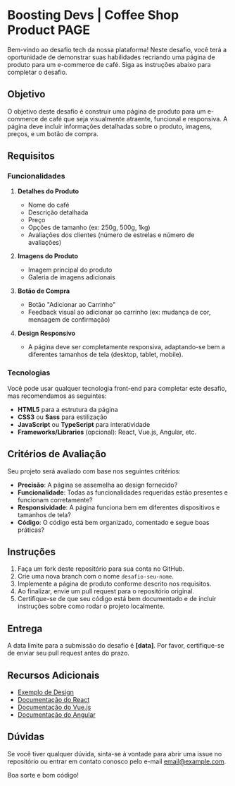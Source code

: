# Boosting Devs | Coffee Shop Product PAGE

Bem-vindo ao desafio tech da nossa plataforma! Neste desafio, você terá a oportunidade de demonstrar suas habilidades recriando uma página de produto para um e-commerce de café. Siga as instruções abaixo para completar o desafio.

## Objetivo

O objetivo deste desafio é construir uma página de produto para um e-commerce de café que seja visualmente atraente, funcional e responsiva. A página deve incluir informações detalhadas sobre o produto, imagens, preços, e um botão de compra.

## Requisitos

### Funcionalidades

1. **Detalhes do Produto**
   - Nome do café
   - Descrição detalhada
   - Preço
   - Opções de tamanho (ex: 250g, 500g, 1kg)
   - Avaliações dos clientes (número de estrelas e número de avaliações)

2. **Imagens do Produto**
   - Imagem principal do produto
   - Galeria de imagens adicionais

3. **Botão de Compra**
   - Botão "Adicionar ao Carrinho"
   - Feedback visual ao adicionar ao carrinho (ex: mudança de cor, mensagem de confirmação)

4. **Design Responsivo**
   - A página deve ser completamente responsiva, adaptando-se bem a diferentes tamanhos de tela (desktop, tablet, mobile).

### Tecnologias

Você pode usar qualquer tecnologia front-end para completar este desafio, mas recomendamos as seguintes:
- **HTML5** para a estrutura da página
- **CSS3** ou **Sass** para estilização
- **JavaScript** ou **TypeScript** para interatividade
- **Frameworks/Libraries** (opcional): React, Vue.js, Angular, etc.

## Critérios de Avaliação

Seu projeto será avaliado com base nos seguintes critérios:
- **Precisão**: A página se assemelha ao design fornecido?
- **Funcionalidade**: Todas as funcionalidades requeridas estão presentes e funcionam corretamente?
- **Responsividade**: A página funciona bem em diferentes dispositivos e tamanhos de tela?
- **Código**: O código está bem organizado, comentado e segue boas práticas?

## Instruções

1. Faça um fork deste repositório para sua conta no GitHub.
2. Crie uma nova branch com o nome `desafio-seu-nome`.
3. Implemente a página de produto conforme descrito nos requisitos.
4. Ao finalizar, envie um pull request para o repositório original.
5. Certifique-se de que seu código está bem documentado e de incluir instruções sobre como rodar o projeto localmente.

## Entrega

A data limite para a submissão do desafio é **[data]**. Por favor, certifique-se de enviar seu pull request antes do prazo.

## Recursos Adicionais

- [Exemplo de Design](link-para-o-design-exemplo)
- [Documentação do React](https://reactjs.org/docs/getting-started.html)
- [Documentação do Vue.js](https://vuejs.org/v2/guide/)
- [Documentação do Angular](https://angular.io/docs)

## Dúvidas

Se você tiver qualquer dúvida, sinta-se à vontade para abrir uma issue no repositório ou entrar em contato conosco pelo e-mail [email@example.com](mailto:email@example.com).

Boa sorte e bom código!